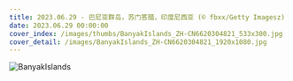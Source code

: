 ```yaml
---
title: 2023.06.29 - 巴尼亚群岛，苏门答腊，印度尼西亚 (© fbxx/Getty Imagesz)
date: 2023.06.29 00:00:00
cover_index: /images/thumbs/BanyakIslands_ZH-CN6620304821_533x300.jpg
cover_detail: /images/BanyakIslands_ZH-CN6620304821_1920x1080.jpg
---
```


![BanyakIslands](/images/BanyakIslands_ZH-CN6620304821_1920x1080.jpg)
